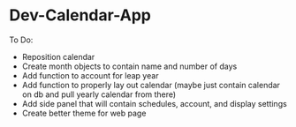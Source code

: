 # Dev-Calendar-App
To Do:
  - Reposition calendar
  - Create month objects to contain name and number of days
  - Add function to account for leap year
  - Add function to properly lay out calendar (maybe just contain calendar on db and pull yearly calendar from there)
  - Add side panel that will contain schedules, account, and display settings
  - Create better theme for web page
